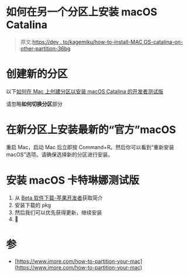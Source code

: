 # 如何在另一个分区上安装 macOS Catalina

> 原文:[https://dev . to/kagemiku/how-to-install-MAC OS-catalina-on-other-partition-36bg](https://dev.to/kagemiku/how-to-install-macos-catalina-on-another-partition-36bg)

# [](#create-a-new-partition)创建新的分区

以下[如何在 Mac 上创建分区以安装 macOS Catalina 的开发者测试版](https://www.imore.com/how-to-partition-your-mac)

请忽略**如何切换分区**部分

# [](#install-the-latest-official-macos-on-the-new-partition)在新分区上安装最新的“官方”macOS

重启 Mac，启动 Mac 后立即按 Command+R。然后你可以看到“重新安装 macOS”选项。请确保选择新的分区进行安装。

# [](#install-macos-catalina-beta)安装 macOS 卡特琳娜测试版

1.  从 [Beta 软件下载-苹果开发者](https://developer.apple.com/download/)获取简介
2.  安装下载的 pkg
3.  然后我们可以优先获得更新，继续安装
4.  🎉

# [](#refs)参

*   [https://www.imore.com/how-to-partition-your-mac](https://www.imore.com/how-to-partition-your-mac)